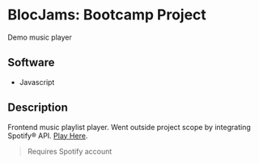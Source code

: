 # BlocJams: Bootcamp Project
Demo music player
## Software
* Javascript
## Description
Frontend music playlist player. Went outside project scope by integrating Spotify® API. [Play Here](https://enigmatic-caverns-73577.herokuapp.com/).
> Requires Spotify account
